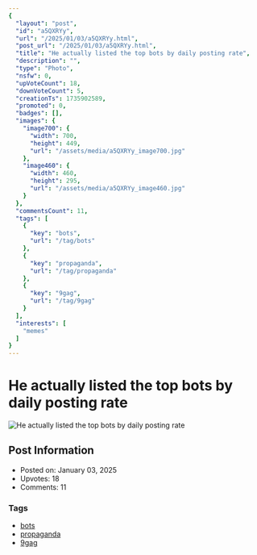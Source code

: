 ```yaml
---
{
  "layout": "post",
  "id": "a5QXRYy",
  "url": "/2025/01/03/a5QXRYy.html",
  "post_url": "/2025/01/03/a5QXRYy.html",
  "title": "He actually listed the top bots by daily posting rate",
  "description": "",
  "type": "Photo",
  "nsfw": 0,
  "upVoteCount": 18,
  "downVoteCount": 5,
  "creationTs": 1735902589,
  "promoted": 0,
  "badges": [],
  "images": {
    "image700": {
      "width": 700,
      "height": 449,
      "url": "/assets/media/a5QXRYy_image700.jpg"
    },
    "image460": {
      "width": 460,
      "height": 295,
      "url": "/assets/media/a5QXRYy_image460.jpg"
    }
  },
  "commentsCount": 11,
  "tags": [
    {
      "key": "bots",
      "url": "/tag/bots"
    },
    {
      "key": "propaganda",
      "url": "/tag/propaganda"
    },
    {
      "key": "9gag",
      "url": "/tag/9gag"
    }
  ],
  "interests": [
    "memes"
  ]
}
---
```


# He actually listed the top bots by daily posting rate

![He actually listed the top bots by daily posting rate](/assets/media/a5QXRYy_image700.jpg)

## Post Information

- Posted on: January 03, 2025
- Upvotes: 18
- Comments: 11

### Tags

- [bots](/tag/bots)
- [propaganda](/tag/propaganda)
- [9gag](/tag/9gag)

